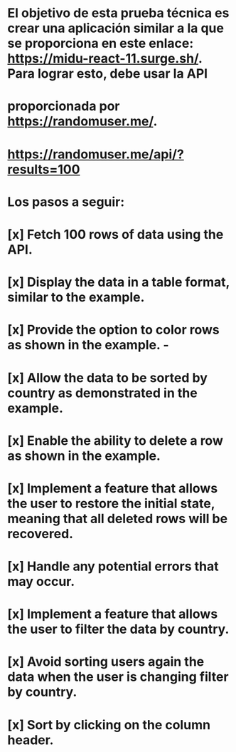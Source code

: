
# El objetivo de esta prueba técnica es crear una aplicación similar a la que se proporciona en este enlace: https://midu-react-11.surge.sh/. Para lograr esto, debe usar la API 
# proporcionada por https://randomuser.me/.
# https://randomuser.me/api/?results=100
# Los pasos a seguir:
# 
# [x] Fetch 100 rows of data using the API.
# [x] Display the data in a table format, similar to the example.
# [x] Provide the option to color rows as shown in the example. - 
# [x] Allow the data to be sorted by country as demonstrated in the example.
# [x] Enable the ability to delete a row as shown in the example.
# [x] Implement a feature that allows the user to restore the initial state, meaning that all deleted rows will be recovered.
# [x] Handle any potential errors that may occur.
# [x] Implement a feature that allows the user to filter the data by country.
# [x] Avoid sorting users again the data when the user is changing filter by country.
# [x] Sort by clicking on the column header.
